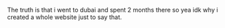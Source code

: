 The truth is that i went to dubai and spent 2 months there so yea idk why i created a whole website just to say that.
